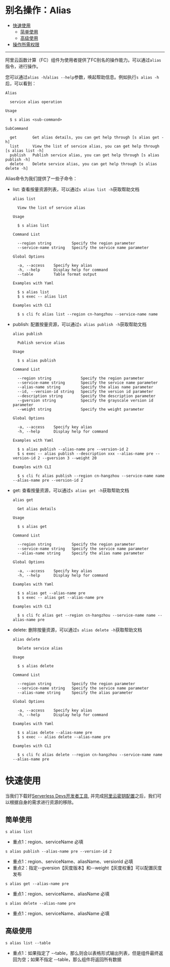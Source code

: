# 别名操作：Alias

- [快速使用](#快速使用)
  - [简单使用](#简单使用)
  - [高级使用](#高级使用)
- [操作所需权限](../Others/authority/command.md#alias-指令)

------


阿里云函数计算（FC）组件为使用者提供了FC别名的操作能力。可以通过`alias`指令，进行操作。

您可以通过`alias -h`/`alias --help`参数，唤起帮助信息。例如执行`s alias -h`后，可以看到：

```
Alias

  service alias operation 

Usage

  $ s alias <sub-command> 

SubCommand

  get       Get alias details, you can get help through [s alias get -h]               
  list      View the list of service alias, you can get help through [s alias list -h] 
  publish   Publish service alias, you can get help through [s alias publish -h]       
  delete    Delete service alias, you can get help through [s alias delete -h]  
```

Alias命令为我们提供了一些子命令：

- list: 查看按量资源列表，可以通过`s alias list -h`获取帮助文档
    ```
    alias list

      View the list of service alias 

    Usage

      $ s alias list 

    Command List

      --region string         Specify the region parameter       
      --service-name string   Specify the service name parameter 

    Global Options

      -a, --access    Specify key alias        
      -h, --help      Display help for command 
      --table         Table format output      

    Examples with Yaml

      $ s alias list         
      $ s exec -- alias list 

    Examples with CLI

      $ s cli fc alias list --region cn-hangzhou --service-name name 
    ```
- publish: 配置按量资源，可以通过`s alias publish -h`获取帮助文档
    ```
    alias publish

      Publish service alias 

    Usage

      $ s alias publish 

    Command List

      --region string             Specify the region parameter               
      --service-name string       Specify the service name parameter         
      --alias-name string         Specify the alias name parameter           
      --id, --version-id string   Specify the version id parameter           
      --description string        Specify the description parameter          
      --gversion string           Specify the grayscale version id parameter 
      --weight string             Specify the weight parameter               

    Global Options

      -a, --access    Specify key alias        
      -h, --help      Display help for command 

    Examples with Yaml

      $ s alias publish --alias-name pre --version-id 2                             
      $ s exec -- alias publish --description xxx --alias-name pre --version-id 2 --gversion 3 --weight 20                                                      

    Examples with CLI

      $ s cli fc alias publish --region cn-hangzhou --service-name name --alias-name pre --version-id 2 
    ```
  
- get: 查看按量资源，可以通过`s alias get -h`获取帮助文档
    ```
    alias get

      Get alias details 

    Usage

      $ s alias get 

    Command List

      --region string         Specify the region parameter       
      --service-name string   Specify the service name parameter 
      --alias-name string     Specify the alias name parameter   

    Global Options

      -a, --access    Specify key alias        
      -h, --help      Display help for command 

    Examples with Yaml

      $ s alias get --alias-name pre         
      $ s exec -- alias get --alias-name pre 

    Examples with CLI

      $ s cli fc alias get --region cn-hangzhou --service-name name --alias-name pre 
    ```
  
- delete: 删除按量资源，可以通过`s alias delete -h`获取帮助文档
    ```
    alias delete

      Delete service alias 

    Usage

      $ s alias delete 

    Command List

      --region string         Specify the region parameter       
      --service-name string   Specify the service name parameter 
      --alias-name string     Specify the alias parameter        

    Global Options

      -a, --access    Specify key alias        
      -h, --help      Display help for command 

    Examples with Yaml

      $ s alias delete --alias-name pre         
      $ s exec -- alias delete --alias-name pre 

    Examples with CLI

      $ s cli fc alias delete --region cn-hangzhou --service-name name --alias-name pre 
    ```

# 快速使用

当我们下载好[Serverless Devs开发者工具](../Getting-started/Install-tutorial.md), 并完成[阿里云密钥配置](../Getting-started/Setting-up-credentials.md)之后，我们可以根据自身的需求进行资源的移除。

## 简单使用

```
s alias list
```

- 重点1：region、serviceName 必填


```
s alias publish --alias-name pre --version-id 2
```

- 重点1：region、serviceName、aliasName、versionId 必填
- 重点2：指定--gversion【灰度版本】和--weight【灰度权重】可以配置灰度发布


```
s alias get --alias-name pre
```

- 重点1：region、serviceName、aliasName 必填


```
s alias delete --alias-name pre
```

- 重点1：region、serviceName、aliasName 必填



## 高级使用

```
s alias list --table
```

- 重点1：如果指定了 --table，那么则会以表格形式输出列表，但是组件最终返回为空；如果不指定 --table，那么组件将返回所有数据
